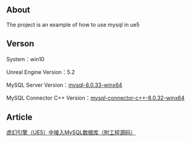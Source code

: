 ## About
The project is an example of how to use mysql in ue5
## Verson
System：win10

Unreal Engine Version：5.2

MySQL Server Version：<a href='https://downloads.mysql.com/archives/community/' target='_blank'>mysql-8.0.33-winx64</a>

MySQL Connector C++ Version：[mysql-connector-c++-8.0.32-winx64](https://downloads.mysql.com/archives/c-cpp/)
## Article
[虚幻引擎（UE5）中接入MySQL数据库（附工程源码）](https://pome.cc/mysql2/)
